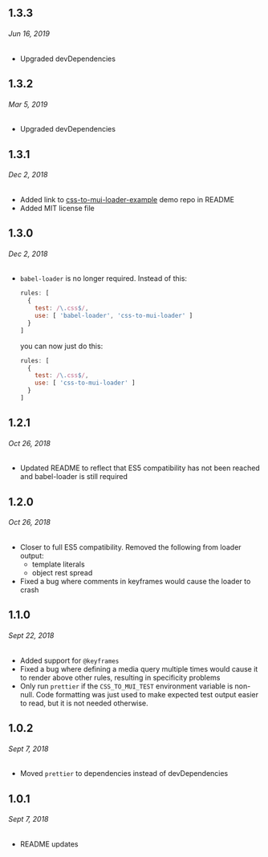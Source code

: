 ## 1.3.3
###### Jun 16, 2019

- Upgraded devDependencies

## 1.3.2
###### Mar 5, 2019

- Upgraded devDependencies

## 1.3.1
###### Dec 2, 2018

- Added link to [css-to-mui-loader-example](https://github.com/mcdougal/css-to-mui-loader-example) demo repo in README
- Added MIT license file

## 1.3.0
###### Dec 2, 2018

- `babel-loader` is no longer required. Instead of this:
  ```js
  rules: [
    {
      test: /\.css$/,
      use: [ 'babel-loader', 'css-to-mui-loader' ]
    }
  ]
  ```
  you can now just do this:
  ```js
  rules: [
    {
      test: /\.css$/,
      use: [ 'css-to-mui-loader' ]
    }
  ]
  ```

## 1.2.1
###### Oct 26, 2018

- Updated README to reflect that ES5 compatibility has not been reached and
  babel-loader is still required

## 1.2.0
###### Oct 26, 2018

- Closer to full ES5 compatibility. Removed the following from loader output:
  - template literals
  - object rest spread
- Fixed a bug where comments in keyframes would cause the loader to crash

## 1.1.0
###### Sept 22, 2018

- Added support for `@keyframes`
- Fixed a bug where defining a media query multiple times would cause it to render
  above other rules, resulting in specificity problems
- Only run `prettier` if the `CSS_TO_MUI_TEST` environment variable is non-null.
  Code formatting was just used to make expected test output easier to read, but
  it is not needed otherwise.

## 1.0.2
###### Sept 7, 2018

- Moved `prettier` to dependencies instead of devDependencies

## 1.0.1
###### Sept 7, 2018

- README updates
